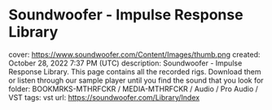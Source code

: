 # Soundwoofer - Impulse Response Library

cover: https://www.soundwoofer.com/Content/Images/thumb.png
created: October 28, 2022 7:37 PM (UTC)
description: Soundwoofer - Impulse Response Library. This page contains all the recorded rigs. Download them or listen through our sample player until you find the sound that you look for
folder: BOOKMRKS-MTHRFCKR / MEDIA-MTHRFCKR / Audio / Pro Audio / VST
tags: vst
url: https://soundwoofer.com/Library/Index
